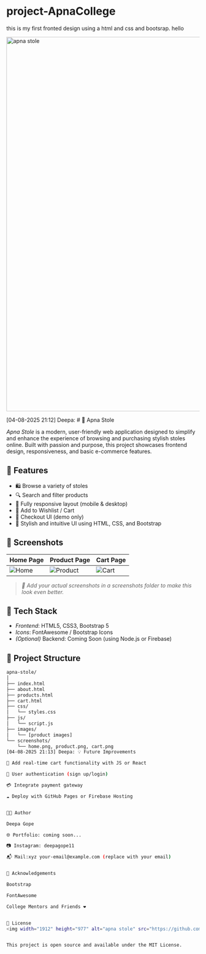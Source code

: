 # project-ApnaCollege
this is my  first fronted design using a html and css and bootsrap.
hello





<img width="1912" height="977" alt="apna stole" src="https://github.com/user-attachments/assets/986b1f99-3b90-4f48-a016-f2c860710276" />









[04-08-2025 21:12] Deepa: # 🧣 Apna Stole

*Apna Stole* is a modern, user-friendly web application designed to simplify and enhance the experience of browsing and purchasing stylish stoles online. Built with passion and purpose, this project showcases frontend design, responsiveness, and basic e-commerce features.

## 🚀 Features

- 🛍 Browse a variety of stoles
- 🔍 Search and filter products
- 📱 Fully responsive layout (mobile & desktop)
- 💖 Add to Wishlist / Cart
- 🧾 Checkout UI (demo only)
- 🎨 Stylish and intuitive UI using HTML, CSS, and Bootstrap

## 📸 Screenshots

| Home Page | Product Page | Cart Page |
|----------|--------------|-----------|
| ![Home](screenshots/home.png) | ![Product](screenshots/product.png) | ![Cart](screenshots/cart.png) |

> _📌 Add your actual screenshots in a screenshots folder to make this look even better._

## 🔧 Tech Stack

- *Frontend*: HTML5, CSS3, Bootstrap 5
- *Icons*: FontAwesome / Bootstrap Icons
- *(Optional)* Backend: Coming Soon (using Node.js or Firebase)

## 📂 Project Structure

```bash
apna-stole/
│
├── index.html
├── about.html
├── products.html
├── cart.html
├── css/
│   └── styles.css
├── js/
│   └── script.js
├── images/
│   └── [product images]
└── screenshots/
    └── home.png, product.png, cart.png
[04-08-2025 21:13] Deepa: 💡 Future Improvements

🛒 Add real-time cart functionality with JS or React

🔐 User authentication (sign up/login)

💳 Integrate payment gateway

☁ Deploy with GitHub Pages or Firebase Hosting


🧑‍💻 Author

Deepa Gope

🌐 Portfolio: coming soon...

📷 Instagram: deepagope11 

📬 Mail:xyz your-email@example.com (replace with your email)


🙌 Acknowledgements

Bootstrap

FontAwesome

College Mentors and Friends ❤


📃 License
<img width="1912" height="977" alt="apna stole" src="https://github.com/user-attachments/assets/ff2ef632-ba8e-40cc-852e-f3b650d18341" />


This project is open source and available under the MIT License.

